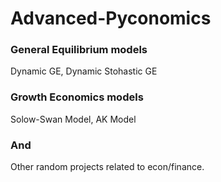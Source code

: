 # Advanced-Pyconomics
### General Equilibrium models 
Dynamic GE, Dynamic Stohastic GE

### Growth Economics models
Solow-Swan Model, AK Model

### And
Other random projects related to econ/finance.
